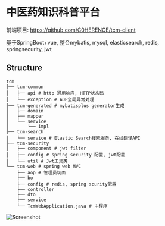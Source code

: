 # 中医药知识科普平台

前端项目: https://github.com/C0HERENCE/tcm-client

基于SpringBoot+vue, 整合mybatis, mysql, elasticsearch, redis, springsecurity, jwt

## Structure

``` shell
tcm
├── tcm-common
│   ├── api # http 通用响应, HTTP状态码
│   └── exception # AOP全局异常处理
├── tcm-generated # mybatisplus generator生成
│   ├── domain
│   ├── mapper
│   └── service
│       └── impl
├── tcm-search
│   └── service # Elastic Search搜索服务, 在线翻译API
├── tcm-security
│   ├── component # jwt filter
│   ├── config # spring security 配置, jwt配置
│   └── util # Jwt工具类
└── tcm-web # spring web MVC
    ├── aop # 管理员切面
    ├── bo
    ├── config # redis, spring scurity配置
    ├── controller
    ├── dto
    ├── service
    └── TcmWebApplication.java # 主程序
```
![Screenshot](https://github.com/C0HERENCE/tcm/blob/master/ersample.png "Screenshot")
